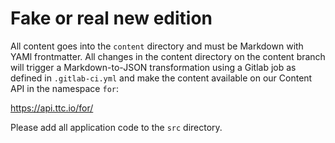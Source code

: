 
# Fake or real new edition

All content goes into the `content` directory and must be Markdown with YAMl frontmatter. All changes in the content directory on the content branch will trigger a Markdown-to-JSON transformation using a Gitlab job as defined in `.gitlab-ci.yml` and make the content available on our Content API in the namespace `for`:

https://api.ttc.io/for/

Please add all application code to the `src` directory.

